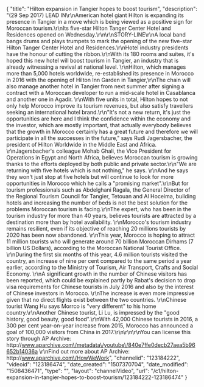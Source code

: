 {
    "title": "Hilton expansion in Tangier hopes to boost tourism",
    "description": "(29 Sep 2017) LEAD IN\r\nAmerican hotel giant Hilton is expanding its presence in Tangier in a move which is being viewed as a positive sign for Moroccan tourism.\r\nIts five-star Hilton Tanger Center Hotel and Residences opened on Wednesday.\r\n\r\nSTORY-LINE\r\nA local band bangs drums and plays trumpets to mark the opening of the new five-star Hilton Tanger Center Hotel and Residences.\r\nHotel industry presidents have the honour of cutting the ribbon.\r\nWith its 180 rooms and suites, it's hoped this new hotel will boost tourism in Tangier, an industry that is already witnessing a revival at national level. \r\nHilton, which manages more than 5,000 hotels worldwide, re-established its presence in Morocco in 2016 with the opening of Hilton Inn Garden in Tangier,\r\nThe chain will also manage another hotel in Tangier from next summer after signing a contract with a Moroccan developer to run a mid-scale hotel in Casablanca and another one in Agadir. \r\nWith five units in total, Hilton hopes to not only help Morocco improve its tourism revenues, but also satisfy travellers seeking an international hotel brand.\r\n\"It's not a new return, it's just the opportunities are here and I think the confidence within the economy and the investor, which are mostly important, that actually everybody believes that the growth in Morocco certainly has a great future and therefore we will participate in all the successes in the future,\" says Rudi Jagersbacher, the president of Hilton Worldwide in the Middle East and Africa. \r\nJagersbacher's colleague Mohab Ghali, the Vice President for Operations in Egypt and North Africa, believes Moroccan tourism is growing thanks to the efforts deployed by both public and private sector.\r\n\"We are returning with five hotels which is not nothing,\" he says. \r\nAnd he says they won't just stop at five hotels but will continue to look for more opportunities in Morocco which he calls a \"promising market\".\r\nBut for tourism professionals such as Abdelghani Ragala, the General Director of the Regional Tourism Council for Tangier, Tetouan and Al Hoceima, building hotels and increasing the number of beds is not the best solution for the problems Moroccan tourism is facing.\r\nThe expert, who has been in the tourism industry for more than 40 years, believes tourists are attracted by a destination more than by hotel availability. \r\nMorocco's tourism industry remains resilient, even if its objective of reaching 20 millions tourists by 2020 has been now abandoned. \r\nThis year, Morocco is hoping to attract 11 million tourists who will generate around 70 billion Moroccan Dirhams (7 billion US Dollars), according to the Moroccan National Tourist Office. \r\nDuring the first six months of this year, 4.6 million tourists visited the country, an increase of nine per cent compared to the same period a year earlier, according to the Ministry of Tourism, Air Transport, Crafts and Social Economy. \r\nA significant growth in the number of Chinese visitors has been reported, which could be explained partly by Rabat's decision to drop visa requirements for Chinese tourists in July 2016 and also by the interest of Chinese investors in Morocco. \r\nThe increase is even more impressive given that no direct flights exist between the two countries. \r\nChinese tourist Wang Hu says Morrco is \"very different\" to his home country.\r\nAnother Chinese tourist, Li Lu, is impressed by the \"good history, good beauty, good food\".\r\nWith 42,000 Chinese tourists in 2016, a 300 per cent year-on-year increase from 2015, Morocco has announced a goal of 100,000 visitors from China in 2017.\r\n\r\n\r\nYou can license this story through AP Archive: http:\/\/www.aparchive.com\/metadata\/youtube\/840e7ffe0decb27aea5b96652b14036a \r\nFind out more about AP Archive: http:\/\/www.aparchive.com\/HowWeWork",
    "channelid": "123184222",
    "videoid": "123186474",
    "date_created": "1507370704",
    "date_modified": "1508436471",
    "type": "",
    "layout": "channelVideo",
    "url": "\/c1\/hilton-expansion-in-tangier-hopes-to-boost-tourism\/123184222-123186474"
}
